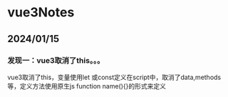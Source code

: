 # vue3Notes

## 2024/01/15

### 发现一：vue3取消了this。。。

<p>vue3取消了this，变量使用let 或const定义在script中，取消了data,methods等，定义方法使用原生js function name(){}的形式来定义</p>
